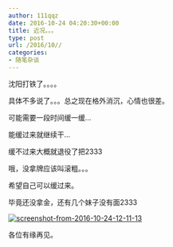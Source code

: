```yaml
---
author: 111qqz
date: 2016-10-24 04:20:30+00:00
title: 近况。。。
type: post
url: /2016/10//
categories:
- 随笔杂谈
---
```


沈阳打铁了。。。。

具体不多说了。。。总之现在格外消沉，心情也很差。

可能需要一段时间缓一缓...

能缓过来就继续干...

缓不过来大概就退役了把2333

哦，没拿牌应该叫滚粗。。。

希望自己可以缓过来。

毕竟还没拿金，还有几个妹子没有面2333

[![screenshot-from-2016-10-24-12-11-13](https://111qqz.com/wordpress/wp-content/uploads/2016/10/Screenshot-from-2016-10-24-12-11-13.png)
](https://111qqz.com/wordpress/wp-content/uploads/2016/10/Screenshot-from-2016-10-24-12-11-13.png)

各位有缘再见。
